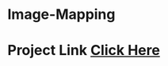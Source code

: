 # Image-Mapping

# Project Link <a href="https://lokesh1987-hack.github.io/Image-Mapping/">Click Here</a>
